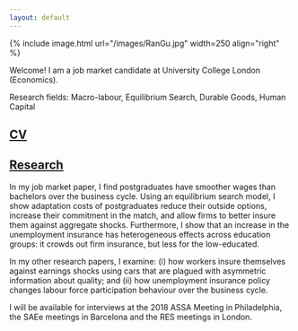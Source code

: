 ```yaml
---
layout: default
---
```


{% include image.html url="/images/RanGu.jpg" width=250 align="right" %}
<br>

Welcome! I am a job market candidate at University College London (Economics).

Research fields: Macro-labour, Equilibrium Search, Durable Goods, Human Capital

## [CV](/cv/index.html)

## [Research](/research/index.html)

In my job market paper, I find postgraduates have smoother wages than bachelors over the business cycle. Using an equilibrium search model, I show adaptation costs of postgraduates reduce their outside options, increase their commitment in the match, and allow firms to better insure them against aggregate shocks. Furthermore, I show that an increase in the unemployment insurance has heterogeneous effects across education groups: it crowds out firm insurance, but less for the low-educated.

In my other research papers, I examine: (i) how workers insure themselves against earnings shocks using cars that are plagued with asymmetric information about quality; and (ii) how unemployment insurance policy changes labour force participation behaviour over the business cycle.

I will be available for interviews at the 2018 ASSA Meeting in Philadelphia, the SAEe meetings in Barcelona and the RES meetings in London.
